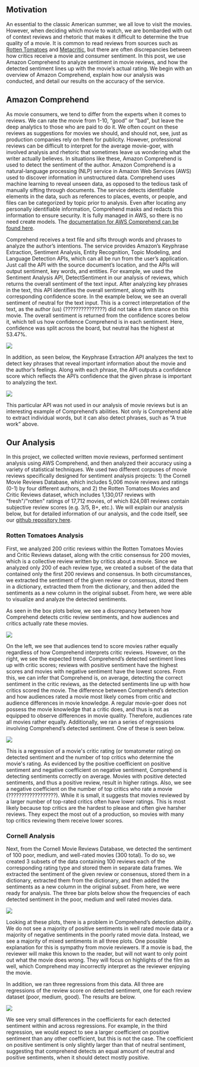 ## Motivation

An essential to the classic American summer, we all love to visit the movies. However, when deciding which movie to watch, we are bombarded with out of context reviews and rhetoric that makes it difficult to determine the true quality of a movie. It is common to read reviews from sources such as [Rotten Tomatoes](https://www.rottentomatoes.com/) and [Metacritic](https://www.metacritic.com/), but there are often discrepancies between how critics receive a movie and consumer sentiment. In this post, we use Amazon Comprehend to analyze sentiment in movie reviews, and how the detected sentiment lines up with the movie’s actual rating. We begin with an overview of Amazon Comprehend, explain how our analysis was conducted, and detail our results on the accuracy of the service.

## Amazon Comprehend
As movie consumers, we tend to differ from the experts when it comes to reviews. We can rate the movie from 1-10, “good” or “bad", but leave the deep analytics to those who are paid to do it. We often count on these reviews as suggestions for movies we should, and should not, see, just as production companies rely on them for publicity. However, professional reviews can be difficult to interpret for the average movie-goer, with involved analysis and rhetoric that sometimes leave us wondering what the writer actually believes. In situations like these, Amazon Comprehend is used to detect the sentiment of the author.
Amazon Comprehend is a natural-language processing (NLP) service in Amazon Web Services (AWS) used to discover information in unstructured data. Comprehend uses machine learning to reveal unseen data, as opposed to the tedious task of manually sifting through documents. The service detects identifiable elements in the data, such as references to places, events, or people, and files can be categorized by topic prior to analysis. Even after locating any personally identifiable information, Comprehend masks and redacts this information to ensure security. It is fully managed in AWS, so there is no need create models. The [documentation for AWS Comprehend can be found here](https://docs.aws.amazon.com/comprehend/latest/dg/comprehend-dg.pdf).


Comprehend receives a text file and sifts through words and phrases to analyze the author’s intentions. The service provides Amazon’s Keyphrase Extraction, Sentiment Analysis, Entity Recognition, Topic Modeling, and Language Detection APIs, which can all be run from the user’s application. Just call the API with the source document’s location, and the APIs will output sentiment, key words, and entities. For example, we used the Sentiment Analysis API, DetectSentiment in our analysis of reviews, which returns the overall sentiment of the text input. After analyzing key phrases in the text, this API identifies the overall sentiment, along with its corresponding confidence score. In the example below, we see an overall sentiment of neutral for the text input. This is a correct interpretation of the text, as the author (us) (???????????????) did not take a firm stance on this movie. The overall sentiment is returned from the confidence scores below it, which tell us how confidence Comprehend is in each sentiment. Here, confidence was split across the board, but neutral has the highest at 53.47%.

![](images/pic1.jpg)
 
In addition, as seen below, the Keyphrase Extraction API analyzes the text to detect key phrases that reveal important information about the movie and the author’s feelings. Along with each phrase, the API outputs a confidence score which reflects the API’s confidence that the given phrase is important to analyzing the text.

![](images/pic2.jpg)
 
This particular API was not used in our analysis of movie reviews but is an interesting example of Comprehend’s abilities. Not only is Comprehend able to extract individual words, but it can also detect phrases, such as “A true work” above.

## Our Analysis
In this project, we collected written movie reviews, performed sentiment analysis using AWS Comprehend, and then analyzed their accuracy using a variety of statistical techniques. We used two different corpuses of movie reviews specifically designed for sentiment analysis projects: 1) the Cornell Movie Reviews Database, which includes 5,006 movie reviews and ratings (0-1) by four different authors, and 2) the Rotten Tomatoes Movies and Critic Reviews dataset, which includes 1,130,017 reviews with "fresh"/"rotten" ratings of 17,712 movies, of which 824,081 reviews contain subjective review scores (e.g. 3/5, B+, etc.). We will explain our analysis below, but for detailed information of our analysis, and the code itself, see our [github repository here](https://github.com/jperelm/QTM350FinalProject/blob/main/Final%20Project.ipynb).

### Rotten Tomatoes Analysis
First, we analyzed 200 critic reviews within the Rotten Tomatoes Movies and Critic Reviews dataset, along with the critic consensus for 200 movies, which is a collective review written by critics about a movie. Since we analyzed only 200 of each review type, we created a subset of the data that contained only the first 200 reviews and consensus. In both circumstances, we extracted the sentiment of the given review or consensus, stored them in a dictionary, extracted them from the dictionary, and then added the sentiments as a new column in the original subset. From here, we were able to visualize and analyze the detected sentiments.

As seen in the box plots below, we see a discrepancy between how Comprehend detects critic review sentiments, and how audiences and critics actually rate these movies.

![](images/pic3.PNG)

On the left, we see that audiences tend to score movies rather equally regardless of how Comprehend interprets critic reviews. However, on the right, we see the expected trend. Comprehend’s detected sentiment lines up with critic scores; reviews with positive sentiment have the highest scores and movies with negative sentiment have the lowest scores. From this, we can infer that Comprehend is, on average, detecting the correct sentiment in the critic reviews, as the detected sentiments line up with how critics scored the movie. The difference between Comprehend’s detection and how audiences rated a movie most likely comes from critic and audience differences in movie knowledge. A regular movie-goer does not possess the movie knowledge that a critic does, and thus is not as equipped to observe differences in movie quality. Therefore, audiences rate all movies rather equally.
Additionally, we ran a series of regressions involving Comprehend’s detected sentiment. One of these is seen below.

![](images/pic4.jpg)
 
This is a regression of a movie's critic rating (or tomatometer rating) on detected sentiment and the number of top critics who determine the movie's rating. As evidenced by the positive coefficient on positive sentiment and negative coefficient on negative sentiment, Comprehend is detecting sentiments correctly on average. Movies with positive detected sentiments, and thus a positive review, result in higher ratings. Also, we see a negative coefficient on the number of top critics who rate a movie (??????????????????). While it is small, it suggests that movies reviewed by a larger number of top-rated critics often have lower ratings. This is most likely because top critics are the hardest to please and often give harsher reviews. They expect the most out of a production, so movies with many top critics reviewing them receive lower scores.
### Cornell Analysis
Next, from the Cornell Movie Reviews Database, we detected the sentiment of 100 poor, medium, and well-rated movies (300 total). To do so, we created 3 subsets of the data containing 100 reviews each of the corresponding rating type and stored them in separate data frames. We extracted the sentiment of the given review or consensus, stored them in a dictionary, extracted them from the dictionary, and then added the sentiments as a new column in the original subset.  From here, we were ready for analysis.
The three bar plots below show the frequencies of each detected sentiment in the poor, medium and well rated movies data.

![](images/pic6.PNG)
     

Looking at these plots, there is a problem in Comprehend’s detection ability. We do not see a majority of positive sentiments in well rated movie data or a majority of negative sentiments in the poorly rated movie data. Instead, we see a majority of mixed sentiments in all three plots. One possible explanation for this is sympathy from movie reviewers. If a movie is bad, the reviewer will make this known to the reader, but will not want to only point out what the movie does wrong. They will focus on highlights of the film as well, which Comprehend may incorrectly interpret as the reviewer enjoying the movie.

In addition, we ran three regressions from this data. All three are regressions of the review score on detected sentiment, one for each review dataset (poor, medium, good). The results are below.

![](images/pic7.jpg)
 
We see very small differences in the coefficients for each detected sentiment within and across regressions. For example, in the third regression, we would expect to see a larger coefficient on positive sentiment than any other coefficient, but this is not the case. The coefficient on positive sentiment is only slightly larger than that of neutral sentiment, suggesting that comprehend detects an equal amount of neutral and positive sentiments, when it should detect mostly positive.
